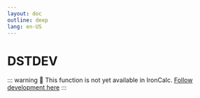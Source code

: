 ```yaml
---
layout: doc
outline: deep
lang: en-US
---
```


# DSTDEV

::: warning
🚧 This function is not yet available in IronCalc.
[Follow development here](https://github.com/ironcalc/IronCalc/labels/Functions)
:::